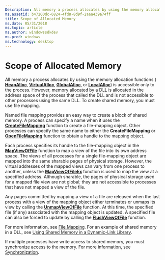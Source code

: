 ```yaml
---
Description: All memory a process allocates by using the memory allocation functions ( HeapAlloc, VirtualAlloc, GlobalAlloc, or LocalAlloc) is accessible only to the process.
ms.assetid: b47200dc-6824-4fd8-8d9f-2aaa439a74ff
title: Scope of Allocated Memory
ms.date: 05/31/2018
ms.topic: article
ms.author: windowssdkdev
ms.prod: windows
ms.technology: desktop
---
```


# Scope of Allocated Memory

All memory a process allocates by using the memory allocation functions ( [**HeapAlloc**](/windows/win32/HeapApi/nf-heapapi-heapalloc?branch=master), [**VirtualAlloc**](virtualalloc.md), [**GlobalAlloc**](/windows/win32/WinBase/nf-winbase-globalalloc?branch=master), or [**LocalAlloc**](/windows/win32/WinBase/nf-winbase-localalloc?branch=master)) is accessible only to the process. However, memory allocated by a DLL is allocated in the address space of the process that called the DLL and is not accessible to other processes using the same DLL. To create shared memory, you must use file mapping.

Named file mapping provides an easy way to create a block of shared memory. A process can specify a name when it uses the [**CreateFileMapping**](/windows/win32/WinBase/nf-winbase-createfilemappinga?branch=master) function to create a file-mapping object. Other processes can specify the same name to either the **CreateFileMapping** or [**OpenFileMapping**](/windows/win32/WinBase/nf-winbase-openfilemappinga?branch=master) function to obtain a handle to the mapping object.

Each process specifies its handle to the file-mapping object in the [**MapViewOfFile**](mapviewoffile.md) function to map a view of the file into its own address space. The views of all processes for a single file-mapping object are mapped into the same sharable pages of physical storage. However, the virtual addresses of the mapped views can vary from one process to another, unless the [**MapViewOfFileEx**](mapviewoffileex.md) function is used to map the view at a specified address. Although sharable, the pages of physical storage used for a mapped file view are not global; they are not accessible to processes that have not mapped a view of the file.

Any pages committed by mapping a view of a file are released when the last process with a view of the mapping object either terminates or unmaps its view by calling the [**UnmapViewOfFile**](unmapviewoffile.md) function. At this time, the specified file (if any) associated with the mapping object is updated. A specified file can also be forced to update by calling the [**FlushViewOfFile**](flushviewoffile.md) function.

For more information, see [File Mapping](file-mapping.md). For an example of shared memory in a DLL, see [Using Shared Memory in a Dynamic-Link Library](base.using_shared_memory_in_a_dynamic_link_library).

If multiple processes have write access to shared memory, you must synchronize access to the memory. For more information, see [Synchronization](base.synchronization).

 

 



